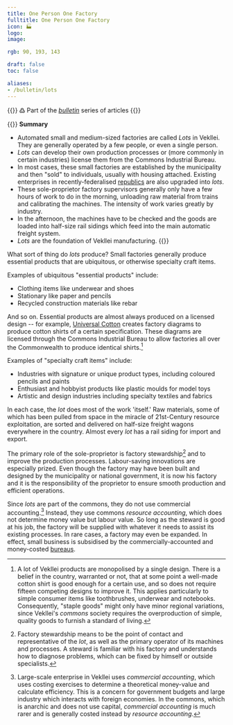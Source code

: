 ```yaml
---
title: One Person One Factory
fulltitle: One Person One Factory
icon: 🏭
logo:
image:

rgb: 90, 193, 143

draft: false
toc: false

aliases:
- /bulletin/lots
---
```

{{<hint>}}
߷ Part of the *[bulletin](/bulletin/)* series of articles
{{</hint>}}

{{<hint panel>}}
**Summary**

* Automated small and medium-sized factories are called *Lots* in Vekllei. They are generally operated by a few people, or even a single person.
* *Lots* can develop their own production processes or (more commonly in certain industries) license them from the Commons Industrial Bureau.
* In most cases, these small factories are established by the municipality and then "sold" to individuals, usually with housing attached. Existing enterprises in recently-federalised [republics](/polis/) are also upgraded into *lots*.
* These sole-proprietor factory supervisors generally only have a few hours of work to do in the morning, unloading raw material from trains and calibrating the machines. The intensity of work varies greatly by industry.
* In the afternoon, the machines have to be checked and the goods are loaded into half-size rail sidings which feed into the main automatic freight system.
* *Lots* are the foundation of Vekllei manufacturing.
{{</hint>}}

What sort of thing do *lots* produce? Small factories generally produce essential products that are ubiquitous, or otherwise specialty craft items.

Examples of ubiquitous "essential products" include:

* Clothing items like underwear and shoes
* Stationary like paper and pencils
* Recycled construction materials like rebar

And so on. Essential products are almost always produced on a licensed design -- for example, [Universal Cotton](/universal-cotton/) creates factory diagrams to produce cotton shirts of a certain specification. These diagrams are licensed through the Commons Industrial Bureau to allow factories all over the Commonwealth to produce identical shirts.[^shirts]

Examples of "specialty craft items" include:

* Industries with signature or unique product types, including coloured pencils and paints
* Enthusiast and hobbyist products like plastic moulds for model toys
* Artistic and design industries including specialty textiles and fabrics

In each case, the *lot* does most of the work 'itself.' Raw materials, some of which has been pulled from space in the miracle of 21st-Century resource exploitation, are sorted and delivered on half-size freight wagons everywhere in the country. Almost every *lot* has a rail siding for import and export.

The primary role of the sole-proprietor is factory stewardship[^stewardship] and to improve the production processes. Labour-saving innovations are especially prized. Even though the factory may have been built and designed by the municipality or national government, it is now his factory and it is the responsibility of the proprietor to ensure smooth production and efficient operations.

Since *lots* are part of the commons, they do not use commercial accounting.[^commercial] Instead, they use commons *resource accounting*, which does not determine money value but labour value. So long as the steward is good at his job, the factory will be supplied with whatever it needs to assist its existing processes. In rare cases, a factory may even be expanded. In effect, small business is subsidised by the commercially-accounted and money-costed [bureaus](/bureaus/).

[^shirts]: A lot of Vekllei products are monopolised by a single design. There is a belief in the country, warranted or not, that at some point a well-made cotton shirt is good enough for a certain use, and so does not require fifteen competing designs to improve it. This applies particularly to simple consumer items like toothbrushes, underwear and notebooks. Consequently, "staple goods" might only have minor regional variations, since Vekllei's *commons* society requires the overproduction of simple, quality goods to furnish a standard of living.
[^stewardship]: Factory stewardship means to be the point of contact and representative of the *lot*, as well as the primary operator of its machines and processes. A steward is familiar with his factory and understands how to diagnose problems, which can be fixed by himself or outside specialists.
[^commercial]: Large-scale enterprise in Vekllei uses *commercial accounting*, which uses costing exercises to determine a theoretical money-value and calculate efficiency. This is a concern for government budgets and large industry which interacts with foreign economies. In the commons, which is anarchic and does not use capital, *commercial accounting* is much rarer and is generally costed instead by *resource accounting*.